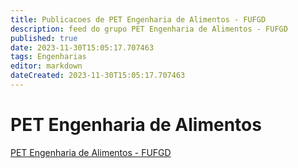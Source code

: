 ```yaml
---
title: Publicacoes de PET Engenharia de Alimentos - FUFGD 
description: feed do grupo PET Engenharia de Alimentos - FUFGD
published: true
date: 2023-11-30T15:05:17.707463
tags: Engenharias
editor: markdown
dateCreated: 2023-11-30T15:05:17.707463
---
```


# PET Engenharia de Alimentos
[PET Engenharia de Alimentos - FUFGD](/grupo/50PETEngenhariadeAlimentosFUFGD)